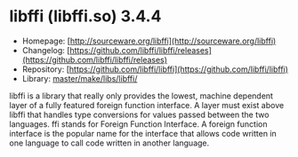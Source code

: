 # libffi (libffi.so) 3.4.4
 - Homepage: [http://sourceware.org/libffi](http://sourceware.org/libffi)
 - Changelog: [https://github.com/libffi/libffi/releases](https://github.com/libffi/libffi/releases)
 - Repository: [https://github.com/libffi/libffi](https://github.com/libffi/libffi)
 - Library: [master/make/libs/libffi/](https://github.com/Freetz-NG/freetz-ng/tree/master/make/libs/libffi/)

libffi is a library that really only provides the lowest, machine dependent layer of a fully featured foreign function interface. A layer must exist above libffi that handles type conversions for values passed between the two languages. ffi stands for Foreign Function Interface. A foreign function interface is the popular name for the interface that allows code written in one language to call code written in another language.
